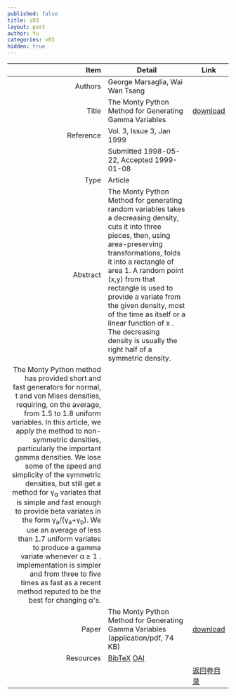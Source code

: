 ```yaml
---
published: false
title: i03
layout: post
author: Yu
categories: v03
hidden: true
---
```


| Item | Detail | Link |
|---:|---|---|
| Authors | George Marsaglia, Wai Wan Tsang| |
| Title |The Monty Python Method for Generating Gamma Variables | [download](http://www.jstatsoft.org/v03/i03/paper) |
| Reference |Vol. 3, Issue 3, Jan 1999 | |
| | Submitted 1998-05-22, Accepted 1999-01-08| | 
| Type | Article| |
| Abstract | The Monty Python Method for generating random variables takes a decreasing density, cuts it into three pieces, then, using area-preserving transformations, folds it into a rectangle of area 1. A random point (x,y) from that rectangle is used to provide a variate from the given density, most of the time as itself or a linear function of x . The decreasing density is usually the right half of a symmetric density. | |
 The Monty Python method has provided short and fast generators for normal, t and von Mises densities, requiring, on the average, from 1.5 to 1.8 uniform variables. In this article, we apply the method to non-symmetric densities, particularly the important gamma densities. We lose some of the speed and simplicity of the symmetric densities, but still get a method for &gamma;<sub>&alpha;</sub> variates that is simple and fast enough to provide beta variates in the form &gamma;<sub>a</sub>/(&gamma;<sub>a</sub>+&gamma;<sub>b</sub>). We use an average of less than 1.7 uniform variates to produce a gamma variate whenever &alpha; &ge; 1 . Implementation is simpler and from three to five times as fast as a recent method reputed to be the best for changing &alpha;'s.| |
| Paper | The Monty Python Method for Generating Gamma Variables  (application/pdf, 74 KB)| [download](http://www.jstatsoft.org/v03/i03/paper) |
| Resources | [BibTeX](http://www.jstatsoft.org/v03/i03/bibtex) [OAI](http://www.jstatsoft.org/oai?verb=GetRecord&identifier=oai.jstatsoft/v03/i03&prefix=oai_dc)| |
| |  | [返回卷目录]({{site.baseurl}}/volume/v03.html) |